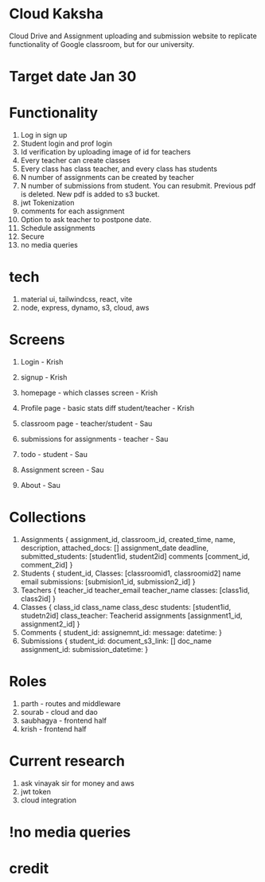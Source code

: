 # Cloud Kaksha
Cloud Drive and Assignment uploading and submission website to replicate functionality of Google classroom, but for our university. 

# Target date Jan 30

# Functionality
1. Log in sign up
2. Student login and prof login
3. Id verification by uploading image of id for teachers
4. Every teacher can create classes
5. Every class has class teacher, and every class has students
6. N number of assignments can be created by teacher
7. N number of submissions from student. You can resubmit. Previous pdf is deleted. New pdf is added to s3 bucket.
8. jwt Tokenization
9. comments for each assignment
10. Option to ask teacher to postpone date.
11. Schedule assignments
12. Secure
13. no media queries
    
# tech
1. material ui, tailwindcss, react, vite
2. node, express, dynamo, s3, cloud, aws

# Screens
1. Login - Krish
2. signup - Krish
3. homepage - which classes screen - Krish
4. Profile page - basic stats diff student/teacher - Krish
   
6. classroom page - teacher/student - Sau
7. submissions for assignments - teacher - Sau
8. todo - student - Sau
9. Assignment screen - Sau
10. About - Sau

# Collections
1. Assignments
{
  assignment_id,
  classroom_id,
  created_time,
  name,
  description,
  attached_docs: []
  assignment_date
  deadline,
  submitted_students: [student1id, student2id]
  comments [comment_id, comment_2id]
}
1. Students
{
  student_id,
  Classes: [classroomid1, classroomid2]
  name
  email
  submissions: [submision1_id, submission2_id]
}
3. Teachers
{
  teacher_id
  teacher_email
  teacher_name
  classes: [class1id, class2id]
}
7. Classes
{
  class_id
  class_name
  class_desc
  students: [student1id, studetn2id]
  class_teacher: Teacherid
  assignments [assignment1_id, assignment2_id] 
}
9. Comments
{
  student_id:
  assignemnt_id:
  message:
  datetime:
}
11. Submissions
{
  student_id:
  document_s3_link: []
  doc_name
  assignment_id:
  submission_datetime:
}

# Roles
1. parth - routes and middleware
2. sourab - cloud and dao
3. saubhagya - frontend half
4. krish - frontend half

# Current research
1. ask vinayak sir for money and aws
2. jwt token
3. cloud integration

# !no media queries
# credit
